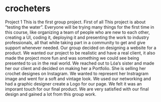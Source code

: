 ﻿# crocheters
Project 1
This is the first group project. First of all This project is about “testing the water”. Everyone will be trying many things for the first time in this course, like organizing a team of people who are new to each other, creating a UI, coding it, deploying it and presenting the work to industry professionals, all that while taking part in a community to get and give support whenever needed.
Our group decided on designing a website for a product. We wanted our project to be realistic and have a real client, it also made the project more fun and was something we could see being presented to us in the real world. We reached out to Lóa‘s sister and made her our client and decided on making her a Portfolio. She is selling her crochet designes on Instagram. We wanted to represent her Instragram image and went for a soft and vintage look. We used our networking and had a graphic designer create a Logo for our page. We felt it was an imporant touch for our final product.
We are very satisfied with our final design and gained a lot from this group work. 


